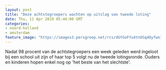 ```yaml
---
layout: post
title: "Deze achtstegroepers wachten op uitslag van tweede loting"
date: Thu, 11 Apr 2019 05:44:00 GMT
categories: 
- noord-holland 
- amsterdam 
feature_image: "https://images3.persgroep.net/rcs/dGYGoFYu4tnOSq4Oyfwn1CXXuRU/diocontent/145288447/_fitwidth/400/?appId=21791a8992982cd8da851550a453bd7f&quality=0.7"
---
```


Nadat 98 procent van de achtstegroepers een week geleden werd ingeloot bij een school uit zijn of haar top 5 volgt nu de tweede lotingsronde. Ouders en kinderen hopen enkel nog op 'het beste van het slechtste'.
